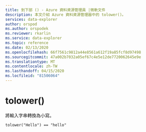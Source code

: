 ```yaml
---
title: 到下部 () - Azure 資料資源管理員 |微軟文件
description: 本文介紹 Azure 資料資源管理器中的 tolower()。
services: data-explorer
author: orspod
ms.author: orspodek
ms.reviewer: rkarlin
ms.service: data-explorer
ms.topic: reference
ms.date: 02/13/2020
ms.openlocfilehash: 66f7561c9812a44e8561a612f19a85fcf8d97498
ms.sourcegitcommit: 47a002b7032a05ef67c4e5e12de7720062645e9e
ms.translationtype: MT
ms.contentlocale: zh-TW
ms.lasthandoff: 04/15/2020
ms.locfileid: "81506064"
---
```

# <a name="tolower"></a>tolower()

將輸入字串轉換為小寫。

```kusto
tolower("Hello") == "hello"
```